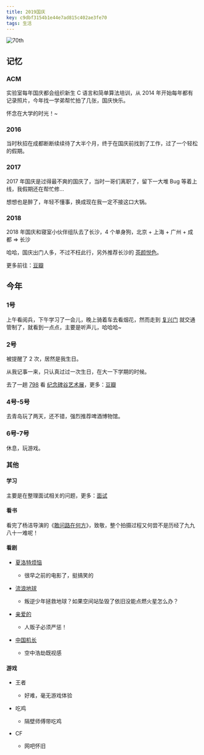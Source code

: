 ```yaml
---
title: 2019国庆
key: c9dbf3154b1e44e7ad815c402ae3fe70
tags: 生活
---
```


![70th](http://118.24.108.205:8086/pic/blog/70_national_day.jpg)

<!--more-->

## 记忆

### ACM

实验室每年国庆都会组织新生 C 语言和简单算法培训，从 2014 年开始每年都有记录照片，今年找一学弟帮忙拍了几张，国庆快乐。

怀念在大学的时光！~

### 2016

当时秋招在成都断断续续待了大半个月，终于在国庆前找到了工作，过了一个轻松的假期。

### 2017

2017 年国庆是过得最不爽的国庆了，当时一哥们离职了，留下一大堆 Bug 等着上线，我假期还在帮忙修...

想想也是醉了，年轻不懂事，换成现在我一定不接这口大锅。

### 2018

2018 年国庆和寝室小伙伴组队去了长沙，4 个单身狗，北京 + 上海 + 广州 + 成都 => 长沙

哈哈，国庆出门人多，不过不枉此行，另外推荐长沙的 [茶颜悦色](https://www.zhihu.com/question/303878537/answer/762363565)。

更多前往：[豆瓣](https://www.douban.com/doubanapp/dispatch?uri=/status/2641470644/&dt_dapp=1)

## 今年

### 1号

上午看阅兵，下午学习了一会儿，晚上骑着车去看烟花，然而走到 [复兴门](https://j.map.baidu.com/b3/heM) 就交通管制了，就看到一点点，主要是听声儿，哈哈哈~

### 2号

被提醒了 2 次，居然是我生日。

从我记事一来，只认真过过一次生日，在大一下学期的时候。

去了一趟 [798](https://j.map.baidu.com/45/6) 看 [纪念碑谷艺术展](https://www.douban.com/event/32602523/)，更多：[豆瓣](https://www.douban.com/people/172645101/status/2650345678/)

### 4号-5号

去青岛玩了两天，还不错，强烈推荐啤酒博物馆。

### 6号-7号

休息，玩游戏。

### 其他

#### 学习

主要是在整理面试相关的问题，更多：[面试](https://hate13.com/2019/10/03/%E9%9D%A2%E8%AF%95.html)

#### 看书

看完了杨洁导演的《[敢问路在何方](https://book.douban.com/subject/20424572/)》，致敬，整个拍摄过程又何尝不是历经了九九八十一难呢！

#### 看剧

- [夏洛特烦恼](https://movie.douban.com/subject/25964071/)
  - 很早之前的电影了，挺搞笑的

- [流浪地球](https://movie.douban.com/subject/26266893/)
  - 叛逆少年拯救地球？如果空间站坠毁了依旧没能点燃火星怎么办？

- [亲爱的](https://movie.douban.com/subject/25798222/)
  - 人贩子必须严惩！

- [中国机长](https://movie.douban.com/subject/30295905/)
  - 空中浩劫既视感

#### 游戏

- 王者
  - 好难，毫无游戏体验

- 吃鸡
  - 隔壁师傅带吃鸡

- CF
  - 网吧怀旧
